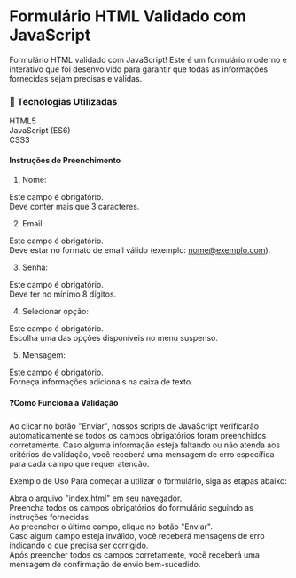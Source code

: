 # Formulário HTML Validado com JavaScript

Formulário HTML validado com JavaScript! Este é um formulário moderno e interativo que foi desenvolvido para garantir que todas as informações fornecidas sejam precisas e válidas.

### 🚀 Tecnologias Utilizadas

HTML5</br>
JavaScript (ES6)</br>
CSS3</br>

#### Instruções de Preenchimento

1. Nome:</br>

Este campo é obrigatório.</br>
Deve conter mais que 3 caracteres.</br>

2. Email:</br>

Este campo é obrigatório.</br>
Deve estar no formato de email válido (exemplo: nome@exemplo.com).</br>

3. Senha:</br>

Este campo é obrigatório.</br>
Deve ter no mínimo 8 dígitos.</br>

4. Selecionar opção:</br>

Este campo é obrigatório.</br>
Escolha uma das opções disponíveis no menu suspenso.</br>

5. Mensagem:</br>

Este campo é obrigatório.</br>
Forneça informações adicionais na caixa de texto.</br>

#### ❓Como Funciona a Validação

Ao clicar no botão "Enviar", nossos scripts de JavaScript verificarão automaticamente se todos os campos obrigatórios foram preenchidos corretamente. Caso alguma informação esteja faltando ou não atenda aos critérios de validação, você receberá uma mensagem de erro específica para cada campo que requer atenção.

Exemplo de Uso
Para começar a utilizar o formulário, siga as etapas abaixo:

Abra o arquivo "index.html" em seu navegador.</br>
Preencha todos os campos obrigatórios do formulário seguindo as instruções fornecidas.</br>
Ao preencher o último campo, clique no botão "Enviar".</br>
Caso algum campo esteja inválido, você receberá mensagens de erro indicando o que precisa ser corrigido.</br>
Após preencher todos os campos corretamente, você receberá uma mensagem de confirmação de envio bem-sucedido.</br>
